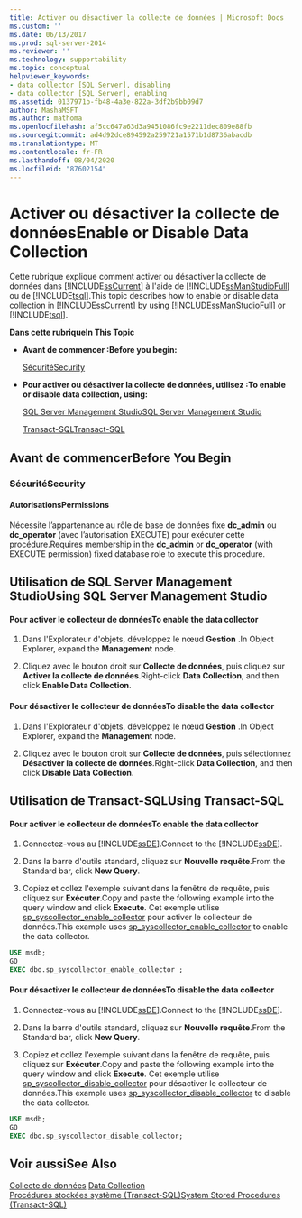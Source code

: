 ```yaml
---
title: Activer ou désactiver la collecte de données | Microsoft Docs
ms.custom: ''
ms.date: 06/13/2017
ms.prod: sql-server-2014
ms.reviewer: ''
ms.technology: supportability
ms.topic: conceptual
helpviewer_keywords:
- data collector [SQL Server], disabling
- data collector [SQL Server], enabling
ms.assetid: 0137971b-fb48-4a3e-822a-3df2b9bb09d7
author: MashaMSFT
ms.author: mathoma
ms.openlocfilehash: af5cc647a63d3a9451086fc9e2211dec809e88fb
ms.sourcegitcommit: ad4d92dce894592a259721a1571b1d8736abacdb
ms.translationtype: MT
ms.contentlocale: fr-FR
ms.lasthandoff: 08/04/2020
ms.locfileid: "87602154"
---
```

# <a name="enable-or-disable-data-collection"></a><span data-ttu-id="2c834-102">Activer ou désactiver la collecte de données</span><span class="sxs-lookup"><span data-stu-id="2c834-102">Enable or Disable Data Collection</span></span>
  <span data-ttu-id="2c834-103">Cette rubrique explique comment activer ou désactiver la collecte de données dans [!INCLUDE[ssCurrent](../../includes/sscurrent-md.md)] à l'aide de [!INCLUDE[ssManStudioFull](../../includes/ssmanstudiofull-md.md)] ou de [!INCLUDE[tsql](../../includes/tsql-md.md)].</span><span class="sxs-lookup"><span data-stu-id="2c834-103">This topic describes how to enable or disable data collection in [!INCLUDE[ssCurrent](../../includes/sscurrent-md.md)] by using [!INCLUDE[ssManStudioFull](../../includes/ssmanstudiofull-md.md)] or [!INCLUDE[tsql](../../includes/tsql-md.md)].</span></span>  
  
 <span data-ttu-id="2c834-104">**Dans cette rubrique**</span><span class="sxs-lookup"><span data-stu-id="2c834-104">**In This Topic**</span></span>  
  
-   <span data-ttu-id="2c834-105">**Avant de commencer :**</span><span class="sxs-lookup"><span data-stu-id="2c834-105">**Before you begin:**</span></span>  
  
     [<span data-ttu-id="2c834-106">Sécurité</span><span class="sxs-lookup"><span data-stu-id="2c834-106">Security</span></span>](#Security)  
  
-   <span data-ttu-id="2c834-107">**Pour activer ou désactiver la collecte de données, utilisez :**</span><span class="sxs-lookup"><span data-stu-id="2c834-107">**To enable or disable data collection, using:**</span></span>  
  
     [<span data-ttu-id="2c834-108">SQL Server Management Studio</span><span class="sxs-lookup"><span data-stu-id="2c834-108">SQL Server Management Studio</span></span>](#SSMSProcedure)  
  
     [<span data-ttu-id="2c834-109">Transact-SQL</span><span class="sxs-lookup"><span data-stu-id="2c834-109">Transact-SQL</span></span>](#TsqlProcedure)  
  
##  <a name="before-you-begin"></a><a name="BeforeYouBegin"></a> <span data-ttu-id="2c834-110">Avant de commencer</span><span class="sxs-lookup"><span data-stu-id="2c834-110">Before You Begin</span></span>  
  
###  <a name="security"></a><a name="Security"></a> <span data-ttu-id="2c834-111">Sécurité</span><span class="sxs-lookup"><span data-stu-id="2c834-111">Security</span></span>  
  
####  <a name="permissions"></a><a name="Permissions"></a> <span data-ttu-id="2c834-112">Autorisations</span><span class="sxs-lookup"><span data-stu-id="2c834-112">Permissions</span></span>  
 <span data-ttu-id="2c834-113">Nécessite l’appartenance au rôle de base de données fixe **dc_admin** ou **dc_operator** (avec l’autorisation EXECUTE) pour exécuter cette procédure.</span><span class="sxs-lookup"><span data-stu-id="2c834-113">Requires membership in the **dc_admin** or **dc_operator** (with EXECUTE permission) fixed database role to execute this procedure.</span></span>  
  
##  <a name="using-sql-server-management-studio"></a><a name="SSMSProcedure"></a> <span data-ttu-id="2c834-114">Utilisation de SQL Server Management Studio</span><span class="sxs-lookup"><span data-stu-id="2c834-114">Using SQL Server Management Studio</span></span>  
  
#### <a name="to-enable-the-data-collector"></a><span data-ttu-id="2c834-115">Pour activer le collecteur de données</span><span class="sxs-lookup"><span data-stu-id="2c834-115">To enable the data collector</span></span>  
  
1.  <span data-ttu-id="2c834-116">Dans l'Explorateur d'objets, développez le nœud **Gestion** .</span><span class="sxs-lookup"><span data-stu-id="2c834-116">In Object Explorer, expand the **Management** node.</span></span>  
  
2.  <span data-ttu-id="2c834-117">Cliquez avec le bouton droit sur **Collecte de données**, puis cliquez sur **Activer la collecte de données**.</span><span class="sxs-lookup"><span data-stu-id="2c834-117">Right-click **Data Collection**, and then click **Enable Data Collection**.</span></span>  
  
#### <a name="to-disable-the-data-collector"></a><span data-ttu-id="2c834-118">Pour désactiver le collecteur de données</span><span class="sxs-lookup"><span data-stu-id="2c834-118">To disable the data collector</span></span>  
  
1.  <span data-ttu-id="2c834-119">Dans l'Explorateur d'objets, développez le nœud **Gestion** .</span><span class="sxs-lookup"><span data-stu-id="2c834-119">In Object Explorer, expand the **Management** node.</span></span>  
  
2.  <span data-ttu-id="2c834-120">Cliquez avec le bouton droit sur **Collecte de données**, puis sélectionnez **Désactiver la collecte de données**.</span><span class="sxs-lookup"><span data-stu-id="2c834-120">Right-click **Data Collection**, and then click **Disable Data Collection**.</span></span>  
  
##  <a name="using-transact-sql"></a><a name="TsqlProcedure"></a> <span data-ttu-id="2c834-121">Utilisation de Transact-SQL</span><span class="sxs-lookup"><span data-stu-id="2c834-121">Using Transact-SQL</span></span>  
  
#### <a name="to-enable-the-data-collector"></a><span data-ttu-id="2c834-122">Pour activer le collecteur de données</span><span class="sxs-lookup"><span data-stu-id="2c834-122">To enable the data collector</span></span>  
  
1.  <span data-ttu-id="2c834-123">Connectez-vous au [!INCLUDE[ssDE](../../includes/ssde-md.md)].</span><span class="sxs-lookup"><span data-stu-id="2c834-123">Connect to the [!INCLUDE[ssDE](../../includes/ssde-md.md)].</span></span>  
  
2.  <span data-ttu-id="2c834-124">Dans la barre d'outils standard, cliquez sur **Nouvelle requête**.</span><span class="sxs-lookup"><span data-stu-id="2c834-124">From the Standard bar, click **New Query**.</span></span>  
  
3.  <span data-ttu-id="2c834-125">Copiez et collez l'exemple suivant dans la fenêtre de requête, puis cliquez sur **Exécuter**.</span><span class="sxs-lookup"><span data-stu-id="2c834-125">Copy and paste the following example into the query window and click **Execute**.</span></span> <span data-ttu-id="2c834-126">Cet exemple utilise [sp_syscollector_enable_collector](/sql/relational-databases/system-stored-procedures/sp-syscollector-enable-collector-transact-sql) pour activer le collecteur de données.</span><span class="sxs-lookup"><span data-stu-id="2c834-126">This example uses [sp_syscollector_enable_collector](/sql/relational-databases/system-stored-procedures/sp-syscollector-enable-collector-transact-sql) to enable the data collector.</span></span>  
  
```sql  
USE msdb;  
GO  
EXEC dbo.sp_syscollector_enable_collector ;  
```  
  
#### <a name="to-disable-the-data-collector"></a><span data-ttu-id="2c834-127">Pour désactiver le collecteur de données</span><span class="sxs-lookup"><span data-stu-id="2c834-127">To disable the data collector</span></span>  
  
1.  <span data-ttu-id="2c834-128">Connectez-vous au [!INCLUDE[ssDE](../../includes/ssde-md.md)].</span><span class="sxs-lookup"><span data-stu-id="2c834-128">Connect to the [!INCLUDE[ssDE](../../includes/ssde-md.md)].</span></span>  
  
2.  <span data-ttu-id="2c834-129">Dans la barre d'outils standard, cliquez sur **Nouvelle requête**.</span><span class="sxs-lookup"><span data-stu-id="2c834-129">From the Standard bar, click **New Query**.</span></span>  
  
3.  <span data-ttu-id="2c834-130">Copiez et collez l'exemple suivant dans la fenêtre de requête, puis cliquez sur **Exécuter**.</span><span class="sxs-lookup"><span data-stu-id="2c834-130">Copy and paste the following example into the query window and click **Execute**.</span></span> <span data-ttu-id="2c834-131">Cet exemple utilise [sp_syscollector_disable_collector](/sql/relational-databases/system-stored-procedures/sp-syscollector-disable-collector-transact-sql) pour désactiver le collecteur de données.</span><span class="sxs-lookup"><span data-stu-id="2c834-131">This example uses [sp_syscollector_disable_collector](/sql/relational-databases/system-stored-procedures/sp-syscollector-disable-collector-transact-sql) to disable the data collector.</span></span>  
  
```sql  
USE msdb;  
GO  
EXEC dbo.sp_syscollector_disable_collector;  
```  
  
## <a name="see-also"></a><span data-ttu-id="2c834-132">Voir aussi</span><span class="sxs-lookup"><span data-stu-id="2c834-132">See Also</span></span>  
 <span data-ttu-id="2c834-133">[Collecte de données](data-collection.md) </span><span class="sxs-lookup"><span data-stu-id="2c834-133">[Data Collection](data-collection.md) </span></span>  
 [<span data-ttu-id="2c834-134">Procédures stockées système &#40;Transact-SQL&#41;</span><span class="sxs-lookup"><span data-stu-id="2c834-134">System Stored Procedures &#40;Transact-SQL&#41;</span></span>](/sql/relational-databases/system-stored-procedures/system-stored-procedures-transact-sql)  
  
  
